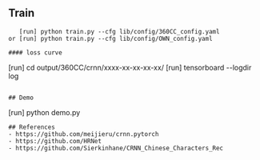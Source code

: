 ## Train
```
   [run] python train.py --cfg lib/config/360CC_config.yaml
or [run] python train.py --cfg lib/config/OWN_config.yaml
```
```
#### loss curve

```
   [run] cd output/360CC/crnn/xxxx-xx-xx-xx-xx/
   [run] tensorboard --logdir log
```

## Demo
```
   [run] python demo.py 
```
## References
- https://github.com/meijieru/crnn.pytorch
- https://github.com/HRNet
- https://github.com/Sierkinhane/CRNN_Chinese_Characters_Rec



